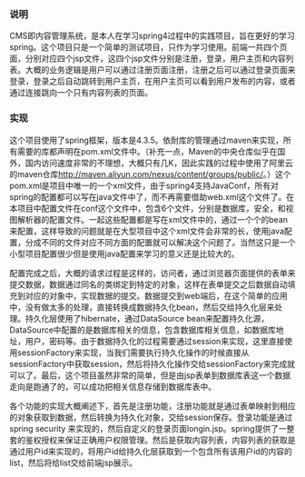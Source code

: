 ### 说明 ###
CMS即内容管理系统，是本人在学习spring4过程中的实践项目，旨在更好的学习spring。这个项目只是一个简单的测试项目，只作为学习使用。前端一共四个页面，分别对应四个jsp文件，这四个jsp文件分别是注册，登录，用户主页和内容列表。大概的业务逻辑是用户可以通过注册页面注册，注册之后可以通过登录页面来登录，登录之后自动跳转到用户主页，在用户主页可以看到用户发布的内容，或者通过连接跳向一个只有内容列表的页面。

### 实现 ###
这个项目使用了spring框架，版本是4.3.5。依耐库的管理通过maven来实现，所有需要的库都声明在pom.xml文件中。（补充一点，Maven的中央仓库似乎在国外，国内访问速度非常的不理想，大概只有几K，因此实践的过程中使用了阿里云的maven仓库<url>http://maven.aliyun.com/nexus/content/groups/public/</url>。）这个pom.xml是项目中唯一的一个xml文件，由于spring4支持JavaConf，所有对spring的配置都可以写在java文件中了，而不再需要借助web.xml这个文件了。在本项目中配置文件在conf这个文件中，包含6个文件，分别是数据库，安全，和视图解析器的配置文件。一起这些配置都是写在xml文件中的，通过一个个的bean来配置，这样导致的问题就是在大型项目中这个xml文件会非常的长，使用java配置，分成不同的文件对应不同方面的配置就可以解决这个问题了。当然这只是一个小型项目配置很少但是使用java配置来学习的意义还是比较大的。

配置完成之后，大概的请求过程是这样的，访问者，通过浏览器页面提供的表单来提交数据，数据通过同名的类绑定到特定的对象，这样在表单提交之后数据自动填充到对应的对象中，实现数据的提交。数据提交到web端后，在这个简单的应用中，没有做太多的处理，直接转换成数据持久化bean，然后交给持久化层来处理。持久化层使用了hibernate，通过DataSource bean来配置持久化源，DataSource中配置的是数据库相关的信息，包含数据库相关信息，如数据库地址，用户，密码等。由于数据持久化的过程需要通过session来实现，这里直接使用sessionFactory来实现，当我们需要执行持久化操作的时候直接从sessionFactory中获取session，然后将持久化操作交给sessionFactory来完成就可以了。最后，这个项目虽然非常的简单，但是由jsp表单到数据库表这一个数据走向是跑通了的，可以成功把相关信息存储到数据库表中。

各个功能的实现大概阐述下，首先是注册功能，注册功能就是通过表单映射到相应的对象获取到数据，然后转换为持久化对象，交给session保存。登录功能是通过spring security 来实现的，然后自定义的登录页面longin.jsp。spring提供了一整套的鉴权授权来保证正确用户权限管理。然后是获取内容列表，内容列表的获取是通过用户id来实现的，将用户id给持久化层获取到一个包含所有该用户id的内容的list，然后将给list交给前端jsp展示。

